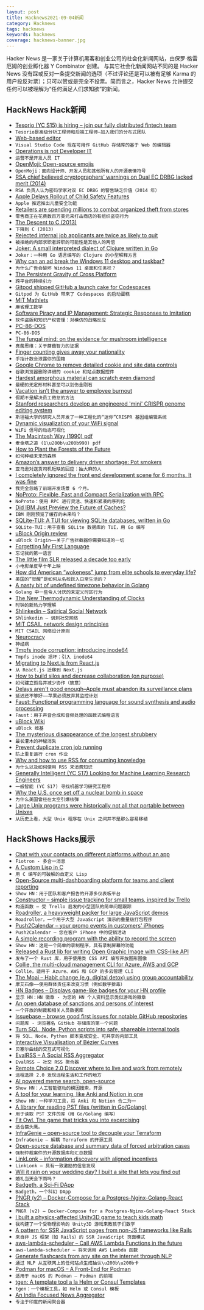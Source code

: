 ```yaml
---
layout: post
title: Hacknews2021-09-04新闻
category: Hacknews
tags: hacknews
keywords: hacknews
coverage: hacknews-banner.jpg
---
```


Hacker News 是一家关于计算机黑客和创业公司的社会化新闻网站，由保罗·格雷厄姆的创业孵化器 Y Combinator 创建。
与其它社会化新闻网站不同的是 Hacker News 没有踩或反对一条提交新闻的选项（不过评论还是可以被有足够 Karma 的用户投反对票）；只可以赞或是完全不投票。简而言之，Hacker News 允许提交任何可以被理解为“任何满足人们求知欲”的新闻。

## HackNews Hack新闻


- [Tesorio (YC S15) is hiring – join our fully distributed fintech team](https://www.tesorio.com/careers#job-openings)
- `Tesorio是高级分析工程师和后端工程师–加入我们的分布式团队`
- [Web-based editor](https://docs.github.com/en/codespaces/developing-in-codespaces/web-based-editor)
- `Visual Studio Code 现在可用作 GitHub 存储库的基于 Web 的编辑器`
- [Operations is not Developer IT](https://matduggan.com/operations-is-not-developer-it/)
- `运营不是开发人员 IT`
- [OpenMoji: Open-source emojis](https://openmoji.org)
- `OpenMoji：面向设计师、开发人员和其他所有人的开源表情符号`
- [RSA chief believed cryptographers’ warnings on Dual EC DRBG lacked merit (2014)](http://jeffreycarr.blogspot.com/2014/02/six-cryptographers-whose-work-on-dual.html)
- `RSA 负责人认为密码学家对双 EC DRBG 的警告缺乏价值（2014 年）`
- [Apple Delays Rollout of Child Safety Features](https://www.macrumors.com/2021/09/03/apple-delaying-rollout-of-child-safety-features/)
- `Apple 推迟推出儿童安全功能`
- [Retailers are spending millions to combat organized theft from stores](https://www.wsj.com/articles/cvs-home-depot-theft-organized-crime-11630505851)
- `零售商正在花费数百万美元来打击商店的有组织盗窃行为`
- [The Descent to C (2013)](https://www.chiark.greenend.org.uk/~sgtatham/cdescent/)
- `下降到 C (2013)`
- [Rejected internal job applicants are twice as likely to quit](https://news.cornell.edu/stories/2021/08/rejected-internal-applicants-twice-likely-quit)
- `被拒绝的内部求职者辞职的可能性是其他人的两倍`
- [Joker: A small interpreted dialect of Clojure written in Go](https://joker-lang.org/)
- `Joker：一种用 Go 语言编写的 Clojure 的小型解释方言`
- [Why can an ad break the Windows 11 desktop and taskbar?](https://www.ctrl.blog/entry/windows11-empty-taskbar.html)
- `为什么广告会破坏 Windows 11 桌面和任务栏？`
- [The Persistent Gravity of Cross Platform](https://allenpike.com/2021/gravity-of-cross-platform-apps)
- `跨平台的持续引力`
- [Gitpod shipped GitHub a launch cake for Codespaces](https://www.gitpod.io/blog/cake)
- `Gitpod 为 GitHub 带来了 Codespaces 的启动蛋糕`
- [MIT Mathlets](https://mathlets.org/mathlets/)
- `麻省理工数学`
- [Software Piracy and IP Management: Strategic Responses to Imitation](https://papers.ssrn.com/sol3/papers.cfm?abstract_id=3912074)
- `软件盗版和知识产权管理：对模仿的战略反应`
- [PC-86-DOS](https://www.os2museum.com/wp/pc-86-dos/)
- `PC-86-DOS`
- [The fungal mind: on the evidence for mushroom intelligence](https://psyche.co/ideas/the-fungal-mind-on-the-evidence-for-mushroom-intelligence)
- `真菌思维：关于蘑菇智力的证据`
- [Finger counting gives away your nationality](https://www.bbc.com/future/article/20210902-how-finger-counting-gives-away-your-nationality)
- `手指计数会泄露你的国籍`
- [Google Chrome to remove detailed cookie and site data controls](https://lapcatsoftware.com/articles/chrome-cookie.html)
- `谷歌浏览器删除详细的 cookie 和站点数据控件`
- [Hardest amorphous material can scratch even diamond](https://www.chemistryworld.com/news/hardest-amorphous-material-can-scratch-even-diamond/4014257.article)
- `最硬的无定形材料甚至可以划伤金刚石`
- [Vacation isn’t the answer to employee burnout](https://technical.ly/2021/08/30/vacation-employee-burnout/)
- `假期不是解决员工倦怠的方法`
- [Stanford researchers develop an engineered 'mini' CRISPR genome editing system](https://news.stanford.edu/2021/09/03/researchers-develop-hypercompact-crispr/)
- `斯坦福大学的研究人员开发了一种工程化的“迷你”CRISPR 基因组编辑系统`
- [Dynamic visualization of your WiFi signal](https://blog.ui.com/2021/08/19/wifiman-introduces-enhanced-signal-tracking-features/)
- `WiFi 信号的动态可视化`
- [The Macintosh Way (1990) pdf](https://guykawasaki.typepad.com/TheMacintoshWay.pdf)
- `麦金塔之道 (1\u200b\u200b990) pdf`
- [How to Plant the Forests of the Future](https://worldsensorium.com/how-to-plant-the-forests-of-the-future/)
- `如何种植未来的森林`
- [Amazon’s answer to delivery driver shortage: Pot smokers](https://www.latimes.com/business/technology/story/2021-09-01/amazons-answer-to-delivery-driver-shortage-recruit-pot-smokers)
- `亚马逊对送货司机短缺的回应：抽大麻的人`
- [I completely ignored the front end development scene for 6 months. It was fine](https://rachsmith.com/i-completely-ignored-the-front-end-development-scene-for-6-months-it-was-fine/)
- `我完全忽略了前端开发场景 6 个月。`
- [NoProto: Flexible, Fast and Compact Serialization with RPC](https://github.com/only-cliches/NoProto)
- `NoProto：使用 RPC 进行灵活、快速和紧凑的序列化`
- [Did IBM Just Preview the Future of Caches?](https://www.anandtech.com/show/16924/did-ibm-just-preview-the-future-of-caches)
- `IBM 刚刚预览了缓存的未来吗？`
- [SQLite-TUI: A TUI for viewing SQLite databases, written in Go](https://github.com/mathaou/sqlite-tui)
- `SQLite-TUI：用于查看 SQLite 数据库的 TUI，用 Go 编写`
- [uBlock Origin review](https://addons.mozilla.org/blog/ublock-origin-everything-you-need-to-know-about-the-ad-blocker/)
- `uBlock Origin——关于广告拦截器你需要知道的一切`
- [Forgetting My First Language](https://www.newyorker.com/culture/personal-history/forgetting-my-first-language)
- `忘记我的第一语言`
- [The little film SLR released a decade too early](https://kosmofoto.com/2021/02/the-little-film-camera-too-ahead-of-its-time/)
- `小电影单反早十年上映`
- [How did American “wokeness” jump from elite schools to everyday life?](https://www.economist.com/briefing/2021/09/04/how-did-american-wokeness-jump-from-elite-schools-to-everyday-life)
- `美国的“觉醒”是如何从名校跃入日常生活的？`
- [A nasty bit of undefined timezone behavior in Golang](https://www.dolthub.com/blog/2021-09-03-golang-time-bugs/)
- `Golang 中一些令人讨厌的未定义时区行为`
- [The New Thermodynamic Understanding of Clocks](https://www.quantamagazine.org/the-new-science-of-clocks-prompts-questions-about-the-nature-of-time-20210831/)
- `时钟的新热力学理解`
- [Shlinkedin – Satirical Social Network](https://www.shlinkedin.com/)
- `Shlinkedin – 讽刺社交网络`
- [MIT CSAIL network design principles](https://tig.csail.mit.edu/network-wireless/wireless-design/)
- `MIT CSAIL 网络设计原则`
- [Neurocracy](https://neurocracy.site/)
- `神经病`
- [Tmpfs inode corruption: introducing inode64](https://chrisdown.name/2021/07/02/tmpfs-inode-corruption-introducing-inode64.html)
- `Tmpfs inode 损坏：引入 inode64`
- [Migrating to Next.js from React.js](https://nextjs.org/docs/migrating/from-create-react-app)
- `从 React.js 迁移到 Next.js`
- [How to build silos and decrease collaboration (on purpose)](https://www.rubick.com/how-to-build-silos-and-decrease-collaboration/)
- `如何建立孤岛并减少协作（故意）`
- [Delays aren't good enough–Apple must abandon its surveillance plans](https://www.eff.org/deeplinks/2021/09/delays-arent-good-enough-apple-must-abandon-its-surveillance-plans)
- `延迟还不够好——苹果必须放弃其监控计划`
- [Faust: Functional programming language for sound synthesis and audio processing](https://faust.grame.fr/)
- `Faust：用于声音合成和音频处理的函数式编程语言`
- [uBlock Wiki](https://github.com/gorhill/uBlock/wiki)
- `uBlock 维基`
- [The mysterious disappearance of the longest shrubbery](https://www.bbc.com/future/article/20210824-how-the-worlds-longest-shrubbery-vanished-without-trace)
- `最长灌木的神秘消失`
- [Prevent duplicate cron job running](https://www.pankajtanwar.in/blog/prevent-duplicate-cron-job-running)
- `防止重复运行 cron 作业`
- [Why and how to use RSS for consuming knowledge](https://bluprince13.com/blog/why-and-how-to-use-rss-for-consuming-knowledge)
- `为什么以及如何使用 RSS 来消费知识`
- [Generally Intelligent (YC S17) Looking for Machine Learning Research Engineers](https://www.ycombinator.com/companies/generally-intelligent/jobs/x7wiRgJfa-machine-learning-research-engineer-full-time-sf)
- `一般智能 (YC S17) 寻找机器学习研究工程师`
- [Why the U.S. once set off a nuclear bomb in space](https://www.nationalgeographic.co.uk/science-and-technology/2021/07/why-the-us-once-set-off-a-nuclear-bomb-in-space)
- `为什么美国曾经在太空引爆核弹`
- [Large Unix programs were historically not all that portable between Unixes](https://utcc.utoronto.ca/~cks/space/blog/unix/ProgramsVsPortability)
- `从历史上看，大型 Unix 程序在 Unix 之间并不是那么容易移植`


## HackShows Hacks展示

- [ Chat with your contacts on different platforms without an app](https://fiotron.com/)
- `Fiotron - 多合一消息`
- [ A Custom Lisp in C](https://github.com/codr7/alisp)
- `用 C 编写的可破解的自定义 Lisp`
- [ Open-Source multi-dashboarding platform for teams and client reporting](https://github.com/chartbrew/chartbrew)
- `Show HN：用于团队和客户报告的开源多仪表板平台`
- [ Constructor – simple issue tracking for small teams, inspired by Trello](https://constructor.dev)
- `构造函数 – 受 Trello 启发的小型团队的简单问题跟踪`
- [ Roadroller, a heavyweight packer for large JavaScript demos](https://lifthrasiir.github.io/roadroller/)
- `Roadroller，一个用于大型 JavaScript 演示的重量级打包程序`
- [ Push2Calendar – your promo events in customers' iPhones](https://productstories.pro/push2calendar/)
- `Push2Calendar – 您在客户 iPhone 中的促销活动`
- [ A simple recording program with the ability to record the screen](https://github.com/akon47/ScreenRecorder)
- `Show HN：这是一个简单的录制程序，具有录制屏幕的功能`
- [ Released a Rust lib for writing Open Graphic Image with CSS-like API](https://github.com/keiya01/og_image_writer)
- `发布了一个 Rust 库，用于使用类 CSS API 编写开放图形图像`
- [ Collie, the multi-cloud management CLI for Azure, AWS and GCP](https://github.com/meshcloud/collie-cli)
- `Collie，适用于 Azure、AWS 和 GCP 的多云管理 CLI`
- [ The Moai – Habit change (e.g. digital detox) using group accountability](item?id=28381800)
- `摩艾石像——使用群体责任来改变习惯（例如数字排毒）`
- [ HN Badges – Displays game-like badges for your HN profile](https://hnbadges.netlify.app/)
- `显示 HN：HN 徽章 - 为您的 HN 个人资料显示类似游戏的徽章`
- [ An open database of sanctions and persons of interest](https://opensanctions.org/)
- `一个开放的制裁和相关人员数据库`
- [ Issuebase – browse good first issues for notable GitHub repositories](https://issuebase.vercel.app/)
- `问题库 - 浏览著名 GitHub 存储库的第一个问题`
- [ Turn SQL, Node, Python scripts into safe, shareable internal tools](https://www.airplane.dev/)
- `将 SQL、Node、Python 脚本变成安全、可共享的内部工具`
- [ Interactive Visualisation of Bézier Curves](https://beziercurves.vercel.app/)
- `贝塞尔曲线的交互式可视化`
- [ EvalRSS – A Social RSS Aggregator](https://www.evalrss.com/)
- `EvalRSS – 社交 RSS 聚合器`
- [ Remote Choice 2.0 Discover where to live and work from remotely](https://www.remotechoice.co)
- `远程选择 2.0 发现远程生活和工作的地方`
- [ AI powered meme search, open-source](http://examples.jina.ai:8501/)
- `Show HN：人工智能驱动的模因搜索，开源`
- [ A tool for your learning, like Anki and Notion in one](https://notegarden.web.app/)
- `Show HN：一种学习工具，将 Anki 和 Notion 合二为一`
- [ A library for reading PST files (written in Go/Golang)](https://github.com/mooijtech/go-pst)
- `用于读取 PST 文件的库（用 Go/Golang 编写）`
- [ Fit Owl. The game that tricks you into excercising](https://play.google.com/store/apps/details?id=cardio.workout.fit.owl.game)
- `适合猫头鹰。`
- [ InfraGenie – open-source tool to decouple your Terraform](https://github.com/diggerhq/infragenie)
- `InfraGenie – 解耦 Terraform 的开源工具`
- [ Open-source database and summary data of forced arbitration cases](https://levelplayingfield.io/)
- `强制仲裁案件的开源数据库和汇总数据`
- [ LinkLonk – information discovery with aligned incentives](https://linklonk.com)
- `LinkLonk – 具有一致激励的信息发现`
- [ Will it rain on your wedding day? I built a site that lets you find out](https://weddingrainchecker.com)
- `婚礼当天会下雨吗？`
- [ Badgeth, a Sci-Fi DApp](https://badgeth.com/)
- `Badgeth，一个科幻 DApp`
- [ PNGR (v2) – Docker-Compose for a Postgres-Nginx-Golang-React Stack](https://github.com/karlkeefer/pngr)
- `PNGR (v2) – Docker-Compose for a Postgres-Nginx-Golang-React Stack`
- [ I built a physics-affected Unity3D game to teach kids math](https://www.squiggly.school/)
- `我构建了一个受物理影响的 Unity3D 游戏来教孩子们数学`
- [ A pattern for SSR JavaScript pages from non-JS frameworks like Rails](https://github.com/bensmithett/coexist)
- `来自非 JS 框架（如 Rails）的 SSR JavaScript 页面模式`
- [ aws-lambda-scheduler – Call AWS Lambda Functions in the future](https://github.com/oguzhan-yilmaz/aws-lambda-scheduler)
- `aws-lambda-scheduler – 将来调用 AWS Lambda 函数`
- [ Generate flashcards from any site on the internet through NLP](https://github.com/kanyesthaker/qgqa-flashcards)
- `通过 NLP 从互联网上的任何站点生成抽认\u200b\u200b卡`
- [ Podman for macOS – A Front-End for Podman](https://github.com/heyvito/podman-macos)
- `适用于 macOS 的 Podman – Podman 的前端`
- [ tgen: A template tool a la Helm or Consul Templates](https://github.com/patrickdappollonio/tgen)
- `tgen：一个模板工具，如 Helm 或 Consul 模板`
- [ An India Focused News Aggregator](https://huakya.com/)
- `专注于印度的新闻聚合器`

